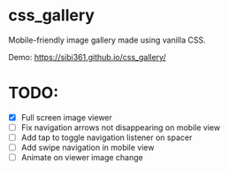 # css_gallery

Mobile-friendly image gallery made using vanilla CSS.

Demo: https://sibi361.github.io/css_gallery/

# TODO:

-   [x] Full screen image viewer
-   [ ] Fix navigation arrows not disappearing on mobile view
-   [ ] Add tap to toggle navigation listener on spacer
-   [ ] Add swipe navigation in mobile view
-   [ ] Animate on viewer image change
